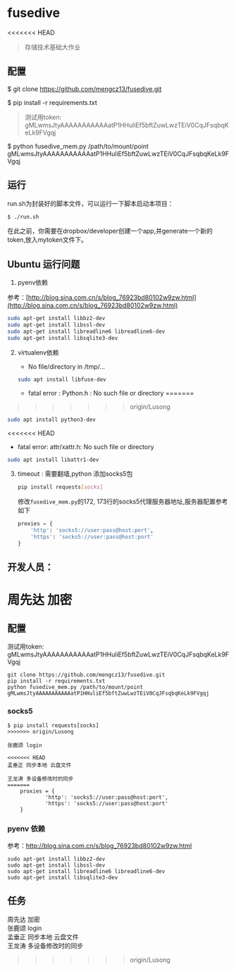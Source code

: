# fusedive
<<<<<<< HEAD
> 存储技术基础大作业

## 配置

$ git clone https://github.com/mengcz13/fusedive.git

$ pip install -r requirements.txt

>  测试用token: gMLwmsJtyAAAAAAAAAAAatP1HHuliEf5bftZuwLwzTEiV0CqJFsqbqKeLk9FVgqj

$ python fusedive_mem.py /path/to/mount/point gMLwmsJtyAAAAAAAAAAAatP1HHuliEf5bftZuwLwzTEiV0CqJFsqbqKeLk9FVgqj

## 运行 

run.sh为封装好的脚本文件，可以运行一下脚本启动本项目：

```Bash
$ ./run.sh
```

在此之前，你需要在dropbox/developer创建一个app,并generate一个新的token,放入mytoken文件下。

## Ubuntu 运行问题

1.  pyenv依赖

   参考：[http://blog.sina.com.cn/s/blog_76923bd80102w9zw.html](http://blog.sina.com.cn/s/blog_76923bd80102w9zw.html)

   ```Bash
   sudo apt-get install libbz2-dev
   sudo apt-get install libssl-dev
   sudo apt-get install libreadline6 libreadline6-dev
   sudo apt-get install libsqlite3-dev
   ```

2. virtualenv依赖

   - No file/directory in /tmp/... 

   ```Bash
   sudo apt install libfuse-dev
   ```

   - fatal error : Python.h : No such file or directory
=======
>>>>>>> origin/Lusong

   ```Bash
   sudo apt install python3-dev
   ```

<<<<<<< HEAD
   - fatal error: attr/xattr.h: No such file or directory

   ```Bash
   sudo apt install libattr1-dev
   ```

3. timeout : 需要翻墙,python 添加socks5包

   ```Bash
   pip install requests[socks]
   ```

   修改`fusedive_mem.py`的172, 173行的socks5代理服务器地址,服务器配置参考如下

   ```python
   proxies = {
       'http': 'socks5://user:pass@host:port',
       'https': 'socks5://user:pass@host:port'
   }
   ```

## 开发人员：

周先达 加密
=======
## 配置
测试用token: gMLwmsJtyAAAAAAAAAAAatP1HHuliEf5bftZuwLwzTEiV0CqJFsqbqKeLk9FVgqj  
```
git clone https://github.com/mengcz13/fusedive.git  
pip install -r requirements.txt  
python fusedive_mem.py /path/to/mount/point gMLwmsJtyAAAAAAAAAAAatP1HHuliEf5bftZuwLwzTEiV0CqJFsqbqKeLk9FVgqj
```
### socks5
```
$ pip install requests[socks]
>>>>>>> origin/Lusong

张鹿颂 login

<<<<<<< HEAD
孟垂正 同步本地 云盘文件

王龙涛 多设备修改时的同步
=======
    proxies = {
            'http': 'socks5://user:pass@host:port',
            'https': 'socks5://user:pass@host:port'
    }
```
### pyenv 依赖
参考：http://blog.sina.com.cn/s/blog_76923bd80102w9zw.html
```
sudo apt-get install libbz2-dev
sudo apt-get install libssl-dev
sudo apt-get install libreadline6 libreadline6-dev
sudo apt-get install libsqlite3-dev
```
## 任务
周先达 加密  
张鹿颂 login  
孟垂正 同步本地 云盘文件  
王龙涛 多设备修改时的同步  
>>>>>>> origin/Lusong
